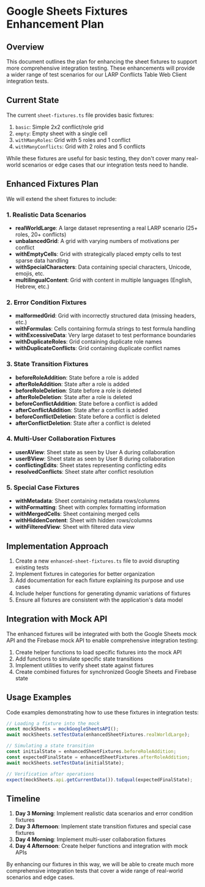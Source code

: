 # Google Sheets Fixtures Enhancement Plan

## Overview

This document outlines the plan for enhancing the sheet fixtures to support more comprehensive integration testing. These enhancements will provide a wider range of test scenarios for our LARP Conflicts Table Web Client integration tests.

## Current State

The current `sheet-fixtures.ts` file provides basic fixtures:

1. `basic`: Simple 2x2 conflict/role grid
2. `empty`: Empty sheet with a single cell
3. `withManyRoles`: Grid with 5 roles and 1 conflict
4. `withManyConflicts`: Grid with 2 roles and 5 conflicts

While these fixtures are useful for basic testing, they don't cover many real-world scenarios or edge cases that our integration tests need to handle.

## Enhanced Fixtures Plan

We will extend the sheet fixtures to include:

### 1. Realistic Data Scenarios

- **realWorldLarge**: A large dataset representing a real LARP scenario (25+ roles, 20+ conflicts)
- **unbalancedGrid**: A grid with varying numbers of motivations per conflict
- **withEmptyCells**: Grid with strategically placed empty cells to test sparse data handling
- **withSpecialCharacters**: Data containing special characters, Unicode, emojis, etc.
- **multilingualContent**: Grid with content in multiple languages (English, Hebrew, etc.)

### 2. Error Condition Fixtures

- **malformedGrid**: Grid with incorrectly structured data (missing headers, etc.)
- **withFormulas**: Cells containing formula strings to test formula handling
- **withExcessiveData**: Very large dataset to test performance boundaries
- **withDuplicateRoles**: Grid containing duplicate role names
- **withDuplicateConflicts**: Grid containing duplicate conflict names

### 3. State Transition Fixtures

- **beforeRoleAddition**: State before a role is added
- **afterRoleAddition**: State after a role is added
- **beforeRoleDeletion**: State before a role is deleted
- **afterRoleDeletion**: State after a role is deleted
- **beforeConflictAddition**: State before a conflict is added
- **afterConflictAddition**: State after a conflict is added
- **beforeConflictDeletion**: State before a conflict is deleted
- **afterConflictDeletion**: State after a conflict is deleted

### 4. Multi-User Collaboration Fixtures

- **userAView**: Sheet state as seen by User A during collaboration
- **userBView**: Sheet state as seen by User B during collaboration
- **conflictingEdits**: Sheet states representing conflicting edits
- **resolvedConflicts**: Sheet state after conflict resolution

### 5. Special Case Fixtures

- **withMetadata**: Sheet containing metadata rows/columns
- **withFormatting**: Sheet with complex formatting information
- **withMergedCells**: Sheet containing merged cells
- **withHiddenContent**: Sheet with hidden rows/columns
- **withFilteredView**: Sheet with filtered data view

## Implementation Approach

1. Create a new `enhanced-sheet-fixtures.ts` file to avoid disrupting existing tests
2. Implement fixtures in categories for better organization
3. Add documentation for each fixture explaining its purpose and use cases
4. Include helper functions for generating dynamic variations of fixtures
5. Ensure all fixtures are consistent with the application's data model

## Integration with Mock API

The enhanced fixtures will be integrated with both the Google Sheets mock API and the Firebase mock API to enable comprehensive integration testing:

1. Create helper functions to load specific fixtures into the mock API
2. Add functions to simulate specific state transitions
3. Implement utilities to verify sheet state against fixtures
4. Create combined fixtures for synchronized Google Sheets and Firebase state

## Usage Examples

Code examples demonstrating how to use these fixtures in integration tests:

```typescript
// Loading a fixture into the mock
const mockSheets = mockGoogleSheetsAPI();
await mockSheets.setTestData(enhancedSheetFixtures.realWorldLarge);

// Simulating a state transition
const initialState = enhancedSheetFixtures.beforeRoleAddition;
const expectedFinalState = enhancedSheetFixtures.afterRoleAddition;
await mockSheets.setTestData(initialState);

// Verification after operations
expect(mockSheets.api.getCurrentData()).toEqual(expectedFinalState);
```

## Timeline

1. **Day 3 Morning**: Implement realistic data scenarios and error condition fixtures
2. **Day 3 Afternoon**: Implement state transition fixtures and special case fixtures
3. **Day 4 Morning**: Implement multi-user collaboration fixtures
4. **Day 4 Afternoon**: Create helper functions and integration with mock APIs

By enhancing our fixtures in this way, we will be able to create much more comprehensive integration tests that cover a wide range of real-world scenarios and edge cases.
